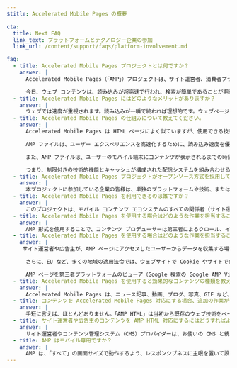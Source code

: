 ```yaml
---
$title: Accelerated Mobile Pages の概要

cta:
  title: Next FAQ
  link_text: プラットフォームとテクノロジー企業の参加
  link_url: /content/support/faqs/platform-involvement.md

faq:
  - title: Accelerated Mobile Pages プロジェクトとは何ですか？
    answer: |
      Accelerated Mobile Pages（「AMP」）プロジェクトは、サイト運営者、消費者プラットフォーム、クリエイター、ユーザーなど、あらゆる立場からモバイル コンテンツ エコシステム全体を改善する必要がある、というサイト運営者とテクノロジー企業の間で交わされた議論から生まれたオープンソース プロジェクトです。

      今日、ウェブ コンテンツは、読み込みが超高速で行われ、検索が簡単であることが期待されています。しかし実際は、読み込みに数秒かかるコンテンツや、読み込みが遅いためにユーザーが閲覧を途中でやめてしまい、完全に読み込まれることさえないコンテンツも存在するのが実情です。Accelerated Mobile Pages は、読み込みがほぼ一瞬で完了するように設計されたウェブページであり、誰にとっても利用しやすいモバイルウェブの実現に向けた一歩です。
  - title: Accelerated Mobile Pages にはどのようなメリットがありますか？
    answer: |
      ウェブでは速度が重視されます。読み込みが一瞬で終われば理想的です。ウェブページの読み込みが遅いほど、直帰率が高くなるという調査結果もあります。AMP 形式を使用してコンテンツをすばやく読み込むことで、サイトやページの魅力をさらに高めることができます。一方、AMP の利点は速度やパフォーマンスだけにとどまりません。オープンウェブでは今後、さまざまなプラットフォームやアプリで、場所を問わず、ウェブ コンテンツが瞬時に表示されるようになるでしょう。そうすれば、広告や定期購入などを通じて収益拡大につなげることもできます。その可能性をサイト運営者の皆様に活かしていただけるよう、普及活動をさらに推進したいと考えています。
  - title: Accelerated Mobile Pages の仕組みについて教えてください。
    answer: |
      Accelerated Mobile Pages は HTML ページによく似ていますが、使用できる技術的機能が制限されています。この一連の機能は、オープンソースの AMP 仕様で定義されており、この仕様に準拠するものです。あらゆるウェブページと同様に、Accelerated Mobile Pages は最新のブラウザまたはアプリのウェブビューで読み込むことができます。

      AMP ファイルは、ユーザー エクスペリエンスを高速化するために、読み込み速度を優先するさまざまな技術や構造化手法を活用しています。AMP のデベロッパーは、充実したウェブ コンポーネント ライブラリを利用できます。動画やソーシャル投稿などのリッチメディア オブジェクトを埋め込んだり、広告を表示したり、分析結果を収集したりできるウェブ コンポーネントが用意されていて、その種類は現在も増え続けています。AMP の目標は、ウェブ コンテンツのデザインを均質化することではなく、ウェブページの読み込みを高速化する一般的な技術を確立することです。

      また、AMP ファイルは、ユーザーのモバイル端末にコンテンツが表示されるまでの時間を短縮するため、クラウドにキャッシュできるようになっています。コンテンツ プロデューサーは、AMP 形式を使用することで、第三者によるキャッシュが可能な AMP ファイルでコンテンツを作成できるのです。このようなフレームワークの下では、コンテンツは従来どおりにサイト運営者の管理下に置かれますが、プラットフォーム側でのキャッシュまたはミラーリングを容易にすることで、快適な速度でユーザーに表示できるようになります。Google はすでにどなたでも無償で利用できるキャッシュを提供していますが、AMP はすべて [Google AMP キャッシュ](https://developers.google.com/amp/cache/)によってキャッシュされることになります。Google 以外の企業が独自の AMP キャッシュを構築することも可能です。

      つまり、制限付きの技術的機能とキャッシュが構成された配信システムを組み合わせることにより、ページの表示速度の向上と、サイト運営者によるユーザー開発の推進につなげることが AMP の目標です。
  - title: Accelerated Mobile Pages プロジェクトがオープンソース方式を採用しているのはなぜですか？
    answer: |
      本プロジェクトに参加している企業の皆様は、単独のプラットフォームや技術、またはサイト運営者だけを対象にするのではなく、すべての環境にとってモバイルウェブがもっと利用しやすくなるようにすることを目指しています。プロジェクトをオープンソースにすることで、モバイルウェブの高速化のためのアイデアやコードをさまざまな人に共有、提供していただくことができます。AMP プロジェクトの旅はまだ始まったばかりです。他のサイト運営者様やテクノロジー企業の皆様にもご参加いただけることを願っています。
  - title: Accelerated Mobile Pages を利用できるのは誰ですか？
    answer: |
      このプロジェクトは、モバイル コンテンツ エコシステムのすべての関係者（サイト運営者、消費者プラットフォーム、広告主、クリエイター）に門戸を開いています。AMP を使用している企業やサイトについては、[AMP 採用企業のページ](/ja/support/faqs/supported-platforms.html)でご確認いただけます。
  - title: Accelerated Mobile Pages を使用する場合はどのような作業を担当することになりますか？
    answer: |
      AMP 形式を使用することで、コンテンツ プロデューサーは第三者によるクロール、インデックス登録と表示（ロボット排除プロトコルに準拠）、キャッシュが可能な AMP ファイルでコンテンツを作成できるようになります。
  - title: Accelerated Mobile Pages を使用する場合はどのような作業を担当することになりますか？
    answer: |
     サイト運営者や広告主が、AMP ページにアクセスしたユーザーからデータを収集する場合、こうしたデータ収集にはそのサイト運営者または広告主のプライバシー ポリシーが適用されます。このプライバシー ポリシーの開示はサイト運営者または広告主の責任となります。AMP ページそれぞれにプライバシー ポリシーへのリンクを含めることをおすすめします。

      さらに、EU など、多くの地域の適用法令では、ウェブサイトで Cookie やサイトで使用するその他の形式のローカル ストレージ（AMP ページを含む）に関する情報をユーザーに提供することが要求されています。また多くの場合、この法令では、ウェブサイトで同意を得ることも要求されています。Cookie の使用に応じて、どのような種類の通知が適切であるかを判断するのは、ウェブサイトの責任となります。Cookie に関する通知を生成するためのその他の情報やツールについては、www.cookiechoices.org をご覧ください。なお、AMP コンポーネント [amp-user-notification](/ja/docs/reference/components/amp-user-notification.html) で、非表示に切り替えることが可能な通知をユーザーに表示する方法を指定します。

      AMP ページを第三者プラットフォームのビューア（Google 検索の Google AMP Viewer など）内に表示する場合は、そのビューアがハイブリッド環境となり、そこで AMP ページと第三者プラットフォームがそれぞれユーザーに関するデータを収集する可能性があります。このような場合、それぞれの当事者によるデータ収集には、その当事者のプライバシー ポリシーが適用されます（つまり、ハイブリッド ビューア環境では、AMP ページで収集されたデータにはその AMP ページのプライバシー ポリシーが適用され、第三者プラットフォームで収集されたデータにはそのプラットフォームのプライバシー ポリシーが適用されます）。プライバシー ポリシーの開示と関連するデータ法令の遵守（Cookie の使用に関連する欧州の法令など）は、それぞれの当事者の責任となります。
  - title: Accelerated Mobile Pages を使用すると効果的なコンテンツの種類を教えてください。
    answer: |
      Accelerated Mobile Pages は、ニュース記事、動画、ブログ、写真、GIF など、公開されるすべてのコンテンツに効果を発揮できるようにすることを目指しています。
  - title: コンテンツを Accelerated Mobile Pages 対応にする場合、追加の作業が発生することはありませんか？
    answer: |
      手短に言えば、ほとんどありません。「AMP HTML」は当初から既存のウェブ技術をベースにして作成されているため、コンテンツの開発プロセスはサイト運営者や広告主が現在すでに使用している方法とほぼ同じです。[AMP HTML 仕様]({{g.doc('/content/docs/fundamentals/spec.md', locale=doc.locale).url.path}})について詳しくは、GitHub をご覧ください。現在のプロセスに慣れているサイト運営者や広告主であれば、すぐに習得することができるでしょう 。
  - title: サイト運営者や広告主のコンテンツを AMP HTML 対応にするにはどうすればよいですか？
    answer: |
      サイト運営者やコンテンツ管理システム（CMS）プロバイダーは、お使いの CMS と統合して AMP コンテンツを作成することができます。Automattic ではすでに [WordPress AMP プラグイン](https://wordpress.org/plugins/amp/)を公開しています。私たちは、すべてのコンテンツ管理システムが AMP HTML ページ対応となることを期待しています。
  - title: AMP はモバイル専用ですか？
    answer: |
      AMP は、「すべて」の画面サイズで動作するよう、レスポンシブネスに主眼を置いて設計されていますが、第三者プラットフォームの機能の中には、Google のトップニュース カルーセルなど、モバイルの操作性のみを対象に設計されているものもあります。AMP をどのように使用するかについては、第三者プラットフォームにご確認ください。モバイル向けとデスクトップ向けの AMP ページについて詳しくは、Paul Bakaus のブログ投稿（[About that ‘mobile’ in Accelerated Mobile Pages](https://paulbakaus.com/2016/07/01/about-that-mobile-in-accelerated-mobile-pages/)）をご覧ください。
---
```

